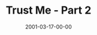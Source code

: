 ---
layout: message
category: message
series: "Trust Me"
title: "Trust Me - Part 2"
date: 2001-03-17-00-00
message_id: 339
---